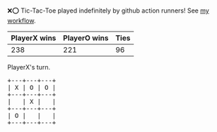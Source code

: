 :x::o: Tic-Tac-Toe played indefinitely by github action runners! See [my workflow](.github/workflows/play.yaml).

|PlayerX wins|PlayerO wins|Ties|
|-|-|-|
|238|221|96|

PlayerX's turn.

<pre>
+---+---+---+
| X | O | O |
+---+---+---+
|   | X |   |
+---+---+---+
| O |   |   |
+---+---+---+
</pre>